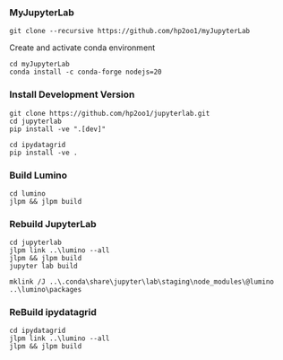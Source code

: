 ### MyJupyterLab
```
git clone --recursive https://github.com/hp2oo1/myJupyterLab
```

Create and activate conda environment

```
cd myJupyterLab
conda install -c conda-forge nodejs=20
```

### Install Development Version
```
git clone https://github.com/hp2oo1/jupyterlab.git
cd jupyterlab
pip install -ve ".[dev]"
```

```
cd ipydatagrid
pip install -ve .
```

### Build Lumino
```
cd lumino
jlpm && jlpm build
```

### Rebuild JupyterLab
```
cd jupyterlab
jlpm link ..\lumino --all
jlpm && jlpm build
jupyter lab build
```

```
mklink /J ..\.conda\share\jupyter\lab\staging\node_modules\@lumino ..\lumino\packages
```

### ReBuild ipydatagrid
```
cd ipydatagrid
jlpm link ..\lumino --all
jlpm && jlpm build
```
